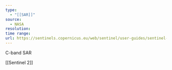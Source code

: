 ```yaml
---
type:
  - "[[SAR]]"
source:
  - NASA
resolution: 
time range: 
url: https://sentinels.copernicus.eu/web/sentinel/user-guides/sentinel-1-sar/overview
---
```

C-band SAR

[[Sentinel 2]]

